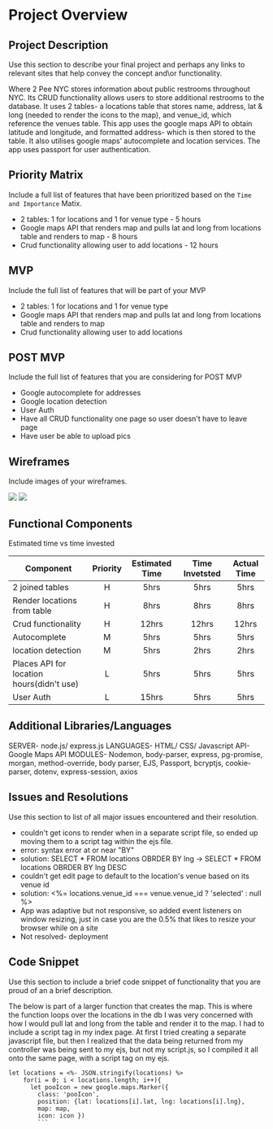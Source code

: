# Project Overview

## Project Description

Use this section to describe your final project and perhaps any links to relevant sites that help convey the concept and\or functionality.

Where 2 Pee NYC stores information about public restrooms throughout NYC.  Its CRUD functionality allows users to store additional restrooms to the database.  It uses 2 tables- a locations table that stores name, address, lat & long (needed to render the icons to the map), and venue_id, which reference the venues table. This app uses the google maps API to obtain latitude and longitude, and formatted address- which is then stored to the table.  It also utilises google maps’ autocomplete and location services.  The app uses passport for user authentication.


## Priority Matrix

Include a full list of features that have been prioritized based on the `Time and Importance` Matix.
- 2 tables: 1 for locations and 1 for venue type - 5 hours
- Google maps API that renders map and pulls lat and long from locations table and renders to map - 8 hours
- Crud functionality allowing user to add locations - 12 hours

## MVP

Include the full list of features that will be part of your MVP
- 2 tables: 1 for locations and 1 for venue type
- Google maps API that renders map and pulls lat and long from locations table and renders to map
- Crud functionality allowing user to add locations
## POST MVP
Include the full list of features that you are considering for POST MVP

- Google autocomplete for addresses
- Google location detection
- User Auth
- Have all CRUD functionality one page so user doesn't have to leave page
- Have user be able to upload pics


## Wireframes

Include images of your wireframes.

![](https://i.imgur.com/iI5NNo6.jpg)
![](https://i.imgur.com/Y3gGpSk.jpg?1)




## Functional Components

Estimated time vs time invested 

| Component | Priority | Estimated Time | Time Invetsted | Actual Time |
| --- | :---: |  :---: | :---: | :---: |
|  2 joined tables | H | 5hrs| 5hrs | 5hrs |
|  Render locations from table | H | 8hrs| 8hrs | 8hrs |
|  Crud functionality | H | 12hrs| 12hrs | 12hrs |
|  Autocomplete | M | 5hrs| 5hrs | 5hrs |
|  location detection | M | 5hrs| 2hrs | 2hrs |
|  Places API for location hours(didn't use) | L | 5hrs| 5hrs | 5hrs |
|  User Auth | L | 15hrs| 5hrs | 5hrs |

## Additional Libraries/Languages


SERVER- node.js/ express.js
LANGUAGES- HTML/ CSS/ Javascript
API- Google Maps API
MODULES- Nodemon, body-parser, express, pg-promise, morgan, method-override, body parser, EJS, Passport, bcryptjs, cookie-parser, dotenv, express-session, axios


## Issues and Resolutions
 Use this section to list of all major issues encountered and their resolution.
- couldn't get icons to render when in a separate script file, so ended up moving them to a script tag within the ejs file.
- error: syntax error at or near "BY"
- solution: SELECT * FROM locations OBRDER BY lng -> SELECT * FROM locations OBRDER BY lng DESC
- couldn't get edit page to default to the location's venue based on its venue id
- solution: <%= locations.venue_id === venue.venue_id ? 'selected' : null %>
- App was adaptive  but not responsive, so added event listeners on window resizing, just in case you are the 0.5% that likes to resize your browser while on a site
- Not resolved- deployment

## Code Snippet

Use this section to include a brief code snippet of functionality that you are proud of an a brief description.  

The below is part of a larger function that creates the map.  This is where the function loops over the locations in the db
I was very concerned with how I would pull lat and long from the table and render it to the map.
I had to include a script tag in my index page.
At first I tried creating a separate javascript file, but then I realized that the data being returned from my controller was being sent to my ejs, but not my script.js, so I compiled it all onto the same page, with a script tag on my ejs.
```
let locations = <%- JSON.stringify(locations) %>
    for(i = 0; i < locations.length; i++){
      let pooIcon = new google.maps.Marker({
        class: 'pooIcon',
        position: {lat: locations[i].lat, lng: locations[i].lng},
        map: map,
        icon: icon })
        ```

